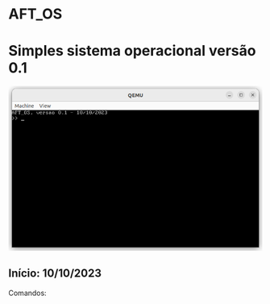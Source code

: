 # AFT_OS
# Simples sistema operacional versão 0.1

![](./imagens/img01.PNG)

## Início: 10/10/2023

Comandos: